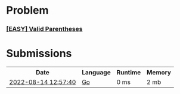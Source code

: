 <h1>Problem</h1>
<h3><a href="https://leetcode.com/problems/valid-parentheses/description/">[EASY] Valid Parentheses</a></h3>

<h1>Submissions</h1>
<table>
<tr>
<th>Date</th> <th>Language</th> <th>Runtime</th> <th>Memory</th>
</tr>
<tr>
<td> <a href="https://leetcode.com/submissions/detail/773371732/"> 2022-08-14 12:57:40 </a> </td>
<td> <a href="./0020.%20Valid%20Parentheses.go"> Go </a> </td>
<td> 0 ms </td>
<td> 2 mb </td>
</tr>
</table>